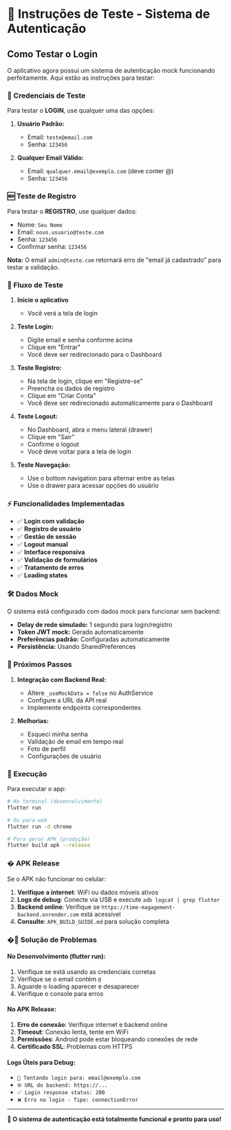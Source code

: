 # 🔐 Instruções de Teste - Sistema de Autenticação

## Como Testar o Login

O aplicativo agora possui um sistema de autenticação mock funcionando perfeitamente. Aqui estão as instruções para testar:

### 📱 Credenciais de Teste

Para testar o **LOGIN**, use qualquer uma das opções:

1. **Usuário Padrão:**
   - Email: `teste@email.com`
   - Senha: `123456`

2. **Qualquer Email Válido:**
   - Email: `qualquer.email@exemplo.com` (deve conter @)
   - Senha: `123456`

### 🆕 Teste de Registro

Para testar o **REGISTRO**, use qualquer dados:
- Nome: `Seu Nome`
- Email: `novo.usuario@teste.com`
- Senha: `123456`
- Confirmar senha: `123456`

**Nota:** O email `admin@teste.com` retornará erro de "email já cadastrado" para testar a validação.

### 🔄 Fluxo de Teste

1. **Inicie o aplicativo**
   - Você verá a tela de login

2. **Teste Login:**
   - Digite email e senha conforme acima
   - Clique em "Entrar"
   - Você deve ser redirecionado para o Dashboard

3. **Teste Registro:**
   - Na tela de login, clique em "Registre-se"
   - Preencha os dados de registro
   - Clique em "Criar Conta"
   - Você deve ser redirecionado automaticamente para o Dashboard

4. **Teste Logout:**
   - No Dashboard, abra o menu lateral (drawer)
   - Clique em "Sair"
   - Confirme o logout
   - Você deve voltar para a tela de login

5. **Teste Navegação:**
   - Use o bottom navigation para alternar entre as telas
   - Use o drawer para acessar opções do usuário

### ⚡ Funcionalidades Implementadas

- ✅ **Login com validação**
- ✅ **Registro de usuário**
- ✅ **Gestão de sessão**
- ✅ **Logout manual**
- ✅ **Interface responsiva**
- ✅ **Validação de formulários**
- ✅ **Tratamento de erros**
- ✅ **Loading states**

### 🛠️ Dados Mock

O sistema está configurado com dados mock para funcionar sem backend:

- **Delay de rede simulado:** 1 segundo para login/registro
- **Token JWT mock:** Gerado automaticamente
- **Preferências padrão:** Configuradas automaticamente
- **Persistência:** Usando SharedPreferences

### 🚀 Próximos Passos

1. **Integração com Backend Real:**
   - Altere `_useMockData = false` no AuthService
   - Configure a URL da API real
   - Implemente endpoints correspondentes

2. **Melhorias:**
   - Esqueci minha senha
   - Validação de email em tempo real
   - Foto de perfil
   - Configurações de usuário

### 📱 Execução

Para executar o app:

```bash
# No terminal (desenvolvimento)
flutter run

# Ou para web
flutter run -d chrome

# Para gerar APK (produção)
flutter build apk --release
```

### � APK Release

Se o APK não funcionar no celular:

1. **Verifique a internet**: WiFi ou dados móveis ativos
2. **Logs de debug**: Conecte via USB e execute `adb logcat | grep flutter`
3. **Backend online**: Verifique se `https://time-magagement-backend.onrender.com` está acessível
4. **Consulte**: `APK_BUILD_GUIDE.md` para solução completa

### �🐛 Solução de Problemas

#### No Desenvolvimento (flutter run):
1. Verifique se está usando as credenciais corretas
2. Verifique se o email contém `@`
3. Aguarde o loading aparecer e desaparecer
4. Verifique o console para erros

#### No APK Release:
1. **Erro de conexão**: Verifique internet e backend online
2. **Timeout**: Conexão lenta, tente em WiFi
3. **Permissões**: Android pode estar bloqueando conexões de rede
4. **Certificado SSL**: Problemas com HTTPS

#### Logs Úteis para Debug:
- `🔐 Tentando login para: email@exemplo.com`
- `🌐 URL do backend: https://...`
- `✅ Login response status: 200`
- `❌ Erro no login - Tipo: connectionError`

---

**🎉 O sistema de autenticação está totalmente funcional e pronto para uso!**
